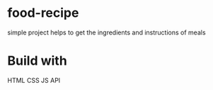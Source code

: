 # food-recipe
simple project helps to get the ingredients and instructions of meals
# Build with 
HTML
CSS
JS
API
